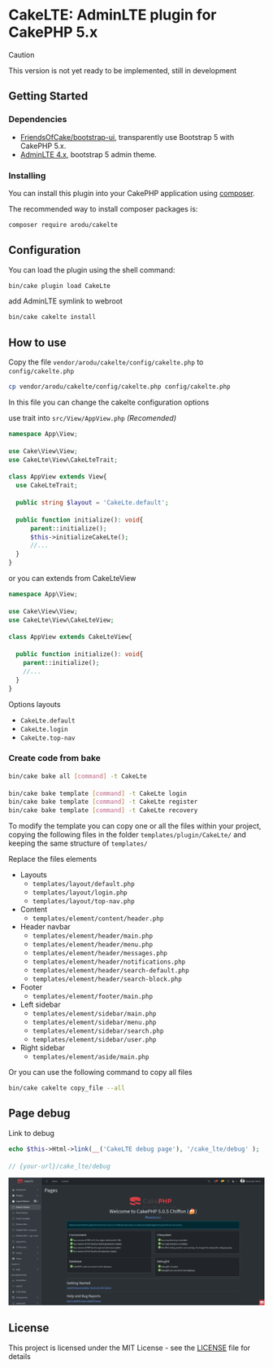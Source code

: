 # CakeLTE: AdminLTE plugin for CakePHP 5.x

> [!CAUTION]
> This version is not yet ready to be implemented, still in development

## Getting Started

### Dependencies

- [FriendsOfCake/bootstrap-ui](https://github.com/FriendsOfCake/bootstrap-ui), transparently use Bootstrap 5 with CakePHP 5.x.
- [AdminLTE 4.x](https://adminlte.io/), bootstrap 5 admin theme.

### Installing

You can install this plugin into your CakePHP application using [composer](https://getcomposer.org).

The recommended way to install composer packages is:

```bash
composer require arodu/cakelte
```

## Configuration

You can load the plugin using the shell command:

```bash
bin/cake plugin load CakeLte
```

add AdminLTE symlink to webroot
```bash
bin/cake cakelte install
```

## How to use

Copy the file `vendor/arodu/cakelte/config/cakelte.php` to `config/cakelte.php`
```bash
cp vendor/arodu/cakelte/config/cakelte.php config/cakelte.php
```
In this file you can change the cakelte configuration options


use trait into `src/View/AppView.php` _(Recomended)_
```php
namespace App\View;

use Cake\View\View;
use CakeLte\View\CakeLteTrait;

class AppView extends View{
  use CakeLteTrait;

  public string $layout = 'CakeLte.default';

  public function initialize(): void{
      parent::initialize();
      $this->initializeCakeLte();
      //...
  }
}
```

or you can extends from CakeLteView

```php
namespace App\View;

use Cake\View\View;
use CakeLte\View\CakeLteView;

class AppView extends CakeLteView{

  public function initialize(): void{
    parent::initialize();
    //...
  }
}
```

Options layouts

- `CakeLte.default`
- `CakeLte.login`
- `CakeLte.top-nav`

### Create code from bake

```bash
bin/cake bake all [command] -t CakeLte

bin/cake bake template [command] -t CakeLte login
bin/cake bake template [command] -t CakeLte register
bin/cake bake template [command] -t CakeLte recovery
```

To modify the template you can copy one or all the files within your project, copying the following files in the folder `templates/plugin/CakeLte/` and keeping the same structure of `templates/`

Replace the files elements

- Layouts
  - `templates/layout/default.php`
  - `templates/layout/login.php`
  - `templates/layout/top-nav.php`
- Content
  - `templates/element/content/header.php`
- Header navbar
  - `templates/element/header/main.php`
  - `templates/element/header/menu.php`
  - `templates/element/header/messages.php`
  - `templates/element/header/notifications.php`
  - `templates/element/header/search-default.php`
  - `templates/element/header/search-block.php`
- Footer
  - `templates/element/footer/main.php`
- Left sidebar
  - `templates/element/sidebar/main.php`
  - `templates/element/sidebar/menu.php`
  - `templates/element/sidebar/search.php`
  - `templates/element/sidebar/user.php`
- Right sidebar
  - `templates/element/aside/main.php`

Or you can use the following command to copy all files
```bash
bin/cake cakelte copy_file --all
```

## Page debug

Link to debug

```php
echo $this->Html->link(__('CakeLTE debug page'), '/cake_lte/debug' );

// {your-url}/cake_lte/debug
```

![Page Debug with default layout](docs/page-debug_default_darkmode.png)

## License

This project is licensed under the MIT License - see the [LICENSE](LICENSE) file for details
